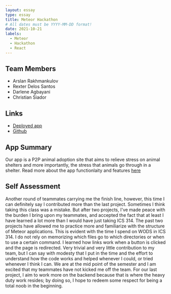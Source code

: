 ```yaml
---
layout: essay
type: essay
title: Meteor Hackathon
# All dates must be YYYY-MM-DD format!
date: 2021-10-21
labels:
  - Meteor
  - Hackathon
  - React
---
```


## Team Members
- Arslan Rakhmankulov
- Rexter Delos Santos
- Darlene Agbayani
- Christian Siador

## Links
- [Deployed app](https://petpal.meteorapp.com/)
- [Github](https://github.com/team404-Meteor/PetPal)
## App Summary
Our app is a P2P animal adoption site that aims to relieve stress on animal shelters and more importantly, the stress that animals go through in a shelter. Read more about the app functionlaity and features [here](https://team404-meteor.github.io/PetPal/)

## Self Assessment
Another round of teammates carrying me the finish line, however, this time I can definitely say I contributed more than the last project. Sometimes I think taking this class was a mistake. But after two projects, I've made peace with the burden I bring upon my teammates, and accepted the fact that at least I have learned a lot more than I would have just taking ICS 314. The past two projects have allowed me to practice more and familiarize with the structure of Meteor applications. This is evident with the time I spend on WODS in ICS 314. I do not rely on memorizing which files go to which directories or when to use a certain command. I learned how links work when a button is clicked and the page is redirected. Very trivial and very little contribution to my team, but I can say with modesty that I put in the time and the effort to understand how the code works and helped whenever I could, or tried whenever I think I can. We are at the mid point of the semester and I am excited that my teammates have not kicked me off the team. For our last project, I aim to work more on the backend because that is where the heavy duty work resides; by doing so, I hope to redeem some respect for being a total noob in the beginning. 